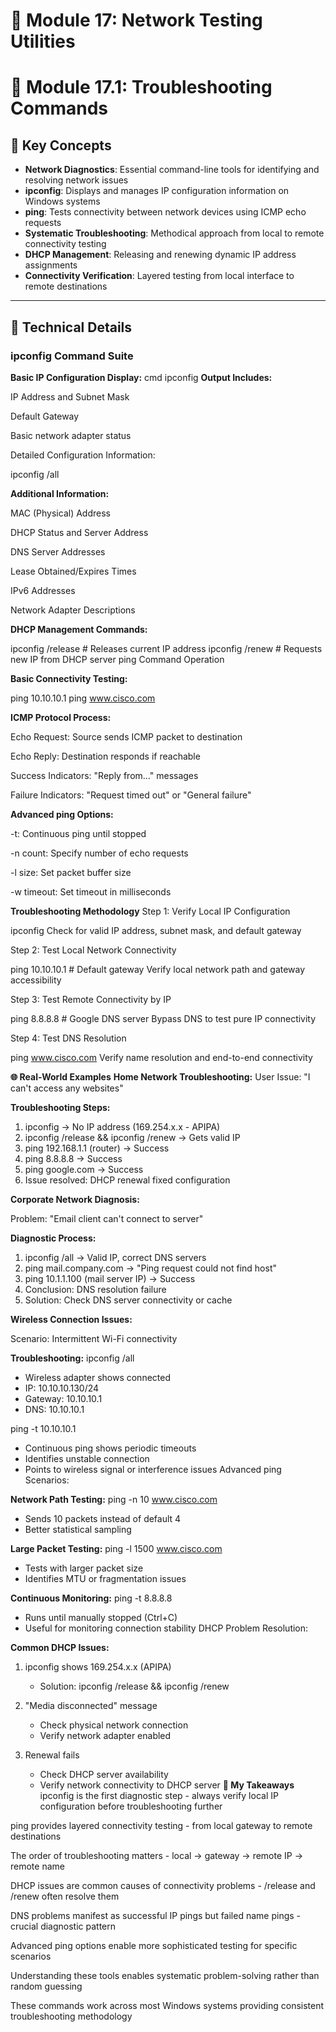 # 📘 Module 17: Network Testing Utilities

# 📘 Module 17.1: Troubleshooting Commands

## 📌 Key Concepts
- **Network Diagnostics**: Essential command-line tools for identifying and resolving network issues
- **ipconfig**: Displays and manages IP configuration information on Windows systems
- **ping**: Tests connectivity between network devices using ICMP echo requests
- **Systematic Troubleshooting**: Methodical approach from local to remote connectivity testing
- **DHCP Management**: Releasing and renewing dynamic IP address assignments
- **Connectivity Verification**: Layered testing from local interface to remote destinations

---

## 🔧 Technical Details

### ipconfig Command Suite
**Basic IP Configuration Display:**
cmd
ipconfig
**Output Includes:**

IP Address and Subnet Mask

Default Gateway

Basic network adapter status

Detailed Configuration Information:

ipconfig /all

**Additional Information:**

MAC (Physical) Address

DHCP Status and Server Address

DNS Server Addresses

Lease Obtained/Expires Times

IPv6 Addresses

Network Adapter Descriptions

**DHCP Management Commands:**

ipconfig /release    # Releases current IP address
ipconfig /renew      # Requests new IP from DHCP server
ping Command Operation

**Basic Connectivity Testing:**

ping 10.10.10.1
ping www.cisco.com

**ICMP Protocol Process:**

Echo Request: Source sends ICMP packet to destination

Echo Reply: Destination responds if reachable

Success Indicators: "Reply from..." messages

Failure Indicators: "Request timed out" or "General failure"

**Advanced ping Options:**

-t: Continuous ping until stopped

-n count: Specify number of echo requests

-l size: Set packet buffer size

-w timeout: Set timeout in milliseconds

**Troubleshooting Methodology**
Step 1: Verify Local IP Configuration

ipconfig
Check for valid IP address, subnet mask, and default gateway

Step 2: Test Local Network Connectivity

ping 10.10.10.1    # Default gateway
Verify local network path and gateway accessibility

Step 3: Test Remote Connectivity by IP

ping 8.8.8.8       # Google DNS server
Bypass DNS to test pure IP connectivity

Step 4: Test DNS Resolution

ping www.cisco.com
Verify name resolution and end-to-end connectivity

**🌐 Real-World Examples**
**Home Network Troubleshooting:**
User Issue: "I can't access any websites"

**Troubleshooting Steps:**
1. ipconfig → No IP address (169.254.x.x - APIPA)
2. ipconfig /release && ipconfig /renew → Gets valid IP
3. ping 192.168.1.1 (router) → Success
4. ping 8.8.8.8 → Success
5. ping google.com → Success
6. Issue resolved: DHCP renewal fixed configuration

**Corporate Network Diagnosis:**

Problem: "Email client can't connect to server"

**Diagnostic Process:**
1. ipconfig /all → Valid IP, correct DNS servers
2. ping mail.company.com → "Ping request could not find host"
3. ping 10.1.1.100 (mail server IP) → Success
4. Conclusion: DNS resolution failure
5. Solution: Check DNS server connectivity or cache

**Wireless Connection Issues:**

Scenario: Intermittent Wi-Fi connectivity

**Troubleshooting:**
ipconfig /all
- Wireless adapter shows connected
- IP: 10.10.10.130/24
- Gateway: 10.10.10.1
- DNS: 10.10.10.1

ping -t 10.10.10.1
- Continuous ping shows periodic timeouts
- Identifies unstable connection
- Points to wireless signal or interference issues
Advanced ping Scenarios:

**Network Path Testing:**
ping -n 10 www.cisco.com
- Sends 10 packets instead of default 4
- Better statistical sampling

**Large Packet Testing:**
ping -l 1500 www.cisco.com
- Tests with larger packet size
- Identifies MTU or fragmentation issues

**Continuous Monitoring:**
ping -t 8.8.8.8
- Runs until manually stopped (Ctrl+C)
- Useful for monitoring connection stability
DHCP Problem Resolution:


**Common DHCP Issues:**
1. ipconfig shows 169.254.x.x (APIPA)
   - Solution: ipconfig /release && ipconfig /renew

2. "Media disconnected" message
   - Check physical network connection
   - Verify network adapter enabled

3. Renewal fails
   - Check DHCP server availability
   - Verify network connectivity to DHCP server
**🎯 My Takeaways**
ipconfig is the first diagnostic step - always verify local IP configuration before troubleshooting further

ping provides layered connectivity testing - from local gateway to remote destinations

The order of troubleshooting matters - local → gateway → remote IP → remote name

DHCP issues are common causes of connectivity problems - /release and /renew often resolve them

DNS problems manifest as successful IP pings but failed name pings - crucial diagnostic pattern

Advanced ping options enable more sophisticated testing for specific scenarios

Understanding these tools enables systematic problem-solving rather than random guessing

These commands work across most Windows systems providing consistent troubleshooting methodology

